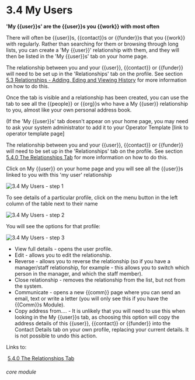 # 3.4 My Users

**'My {{user}}s' are the {{user}}s you {{work}} with most often**

There will often be {{user}}s, {{contact}}s or {{funder}}s that you {{work}} with regularly. Rather than searching for them or browsing through long lists, you can create a 'My {{user}}' relationship with them, and they will then be listed in the 'My {{user}}s' tab on your home page. 


The relationship between you and your {{user}}, {{contact}} or {{funder}} will need to be set up in the 'Relationships' tab on the profile.  See section [5.3  Relationships - Adding, Eding and Viewing History](/help/index/p/5.3) for more information on how to do this. 

Once the tab is visible and a relationship has been created, you can use the tab to see all the {{people}} or {{org}}s who have a My {{user}} relationship to you, almost like your own personal address book.

(If the 'My {{user}}s' tab doesn't appear on your home page, you may need to ask your system administrator to add it to your Operator Template [link to operator template page]

The relationship between you and your {{user}}, {{contact}} or {{funder}} will need to be set up in the 'Relationships' tab on the profile.  See section [5.4.0 The Relationships Tab](/help/index/p/5.4.0) for more information on how to do this. 

Click on My {{user}} on your home page and you will see all the {{user}}s linked to you with this &#039;my user&#039; relationship

![3.4 My Users - step 1](3.4_My_Users_im_1.png)

 To see details of a particular profile, click on the menu button in the left column of the table next to their name

![3.4 My Users - step 2](3.4_My_Users_step_2.png)


You will see the options for that profile:

![3.4 My Users - step 3](3.4_My_Users_im_3.png)

- View full details - opens the user profile.
- Edit - allows you to edit the relationship. 
- Reverse - allows you to reverse the relationship (so if you have a manager/staff relationship, for example - this allows you to switch which person in the manager, and which the staff member).
- Close relationship - removes the relationship from the list, but not from the system.
- Communicate - opens a new {{comm}} page where you can send an email, text or write a letter (you will only see this if you have the {{Comm}}s Module).
- Copy address from.... - It is unlikely that you will need to use this when looking in the My {{user}}s tab, as choosing this option will copy the address details of this {{user}}, {{contact}} or {{funder}} into the Contact Details tab on your own profile, replacing your current details. It is not possible to undo this action. 
 
Links to:

 [5.4.0 The Relationships Tab](https://github.com/mattparker/lamplighthelp/blob/main/help/index/p/5.4.0)


###### core module
